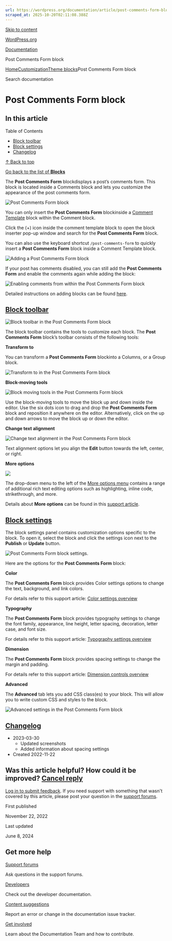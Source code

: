 ```yaml
---
url: https://wordpress.org/documentation/article/post-comments-form-block
scraped_at: 2025-10-20T02:11:08.388Z
---
```


[Skip to content](https://wordpress.org/documentation/article/post-comments-form-block/#wp--skip-link--target)

[WordPress.org](https://wordpress.org/)

[Documentation](https://wordpress.org/documentation)

Post Comments Form block

[Home](https://wordpress.org/documentation)[Customization](https://wordpress.org/documentation/customization/)[Theme blocks](https://wordpress.org/documentation/category/theme-blocks/)Post Comments Form block

Search documentation

# Post Comments Form block

## In this article

Table of Contents

- [Block toolbar](https://wordpress.org/documentation/article/post-comments-form-block/#block-toolbar)
- [Block settings](https://wordpress.org/documentation/article/post-comments-form-block/#block-settings)
- [Changelog](https://wordpress.org/documentation/article/post-comments-form-block/#changelog)

[↑ Back to top](https://wordpress.org/documentation/article/post-comments-form-block/#wp--skip-link--target)

[Go back to the list of **Blocks**](https://wordpress.org/documentation/article/blocks/)

The **Post Comments Form** blockdisplays a post’s comments form. This block is located inside a Comments block and lets you customize the appearance of the post comments form.

![Post Comments Form block](https://lh3.googleusercontent.com/rotO7KFxSTDJn8c9CcbfurtndgT5PYi-Ftt2mBB-JQcs0DxHuQ3CSjg8lq37gHyxVvxuk8-aZcbh3RdyFr8JG2gdyPcWyEIoz_4kjzE1TX0R6xDCwaw-eadOCbZyk6qYk0JbZeduxI8wUMMlycf29wPKZrMg0-yaPo5TH0bJxu_0MD5Ciw9EN--dn4icKQ)

You can only insert the **Post Comments Form** blockinside a [Comment Template](https://wordpress.org/documentation/article/comment-template-block/) block within the Comment block.

Click the (+) icon inside the comment template block to open the block inserter pop-up window and search for the **Post Comments Form** block.

You can also use the keyboard shortcut `/post-comments-form` to quickly insert a **Post Comments Form** block inside a Comment Template block.

![Adding a Post Comments Form block](https://lh5.googleusercontent.com/G7XSaqXP8z02oi7kvJdACwR90T5HhbHTyI_biOG_qKfpAkMhVu9OzNl73zE-Wejo2353e9lgV54PpJflDT8kEbQRQsx06n8OoN22PtLV7DZyO4HoK7t3RW8e79_Ww1UM5cNwKm6ZxC2iaT9ZqkAiZSvy1s7GMlGtxMApNL5I9QHrVhESXlKSiyxwCvBvQw)

If your post has comments disabled, you can still add the **Post Comments Form** and enable the comments again while adding the block:

![Enabling comments from within the Post Comments Form block](https://lh4.googleusercontent.com/9mVrApf7xB7viAPBvTHVxXOgJjWhAAiIkHUowL6NURi5OzGoVoNNVzt7Fz2g0JParre8SouBciYcch2TUotOdrKkrJRY6ryuW6jJrZo_izqlFKjFhK-IxVkvFYXPqHJLdxOPp0YUeAU0YWSya9O6R-nA2ksfvWvKGLaVRy3O1zEOTJayN1AFrwh0yX9_4g)

Detailed instructions on adding blocks can be found [here](https://wordpress.org/documentation/article/adding-a-new-block/).

## [Block toolbar](https://wordpress.org/documentation/article/post-comments-form-block/\#block-toolbar)

![Block toolbar in the Post Comments Form block](https://lh3.googleusercontent.com/94nirPXcPVz6zXnyON73G4YX8YL6TjAGTmyl3Wc3jOuA5ePSrRnsfkKTNXxfXMwbSy16nu_LgIOzYMSiuYAiCKo6t8hjo1PskLvmrM6ljmqMcppjO4Qscm9fGBrOobSHreS3ALurFDgAWoyDlcbGHznPnbmlB_0a2Jc1lJ63Kdo14glc0hk6uZnOsh9Ftw)

The block toolbar contains the tools to customize each block. The **Post Comments Form** block’s toolbar consists of the following tools:

**Transform to**

You can transform a **Post Comments Form** blockinto a Columns, or a Group block.

![Transform to in the Post Comments Form block](https://wordpress.org/documentation/files/2022/11/Screenshot-2022-11-22-at-1.13.33-PM-1.png)

**Block-moving tools**

![Block moving tools in the Post Comments Form block](https://lh4.googleusercontent.com/WPNrokpDILIErSHIABJTIRqWl8508RE-F51ga6SPfkxOPbBtPPMutWY-UXBsYdZMOn_tL8SHXLQhMwgEO_HsvcQDawXv3RVeoKtioYixa3HBUnEVyAzjy9s_E0P359F2lvD7sXD27EoQNhHQnqmnA2rZj0j4OsdPefBF1tfMdZFOhf1m905z5e86S-31aw)

Use the block-moving tools to move the block up and down inside the editor. Use the six dots icon to drag and drop the **Post Comments Form** block and reposition it anywhere on the editor. Alternatively, click on the up and down arrows to move the block up or down the editor.

**Change text alignment**

![Change text alignment in the Post Comments Form block](https://lh5.googleusercontent.com/p9ME0BJDS9GqdoU_Ey7hMTIrI5155Jlt053H7eNJuA6l68Tzp2MRCEhtT33fJNSc7IfvJ1kIrGO_-LuylDlEHVOvzdG-SBh8HQXXQnvRnsDj3hcytOD0fz2iUJvmW_MjhHLpCmyB6q88WAh8AVnNQm3IFQIqH76jV4b_mIB9-LKIQTLgTYOaHfAIKHp4-Q)

Text alignment options let you align the **Edit** button towards the left, center, or right.

**More options**

![](https://lh3.googleusercontent.com/WWgHajrRgAx0HMz8_ALZbZ7pt4dPkFwbDhnTyf9I5mDYQzx7ykqTAcdxKqHVF5xQIKtjcWL2qIKYv14yVlDjR8ZZuC90Ax66xSfO2IX1gZA28oBJyNqNq5UtKuPUVoTvFQM38Dv9MotT9LTyD_E0DQJSLNQw6OXHHDmZdyuFqZRbhp2ZH1qgMYa5rQHOGQ)

The drop-down menu to the left of the [More options menu](https://wordpress.org/documentation/article/more-options/) contains a range of additional rich text editing options such as highlighting, inline code, strikethrough, and more.

Details about **More options** can be found in this [support article](https://wordpress.org/documentation/article/more-options/).

## [Block settings](https://wordpress.org/documentation/article/post-comments-form-block/\#block-settings)

The block settings panel contains customization options specific to the block. To open it, select the block and click the settings icon next to the **Publish** or **Update** button.

![Post Comments Form block settings.](https://wordpress.org/documentation/files/2023/04/post-comments-form-settings-WP-62.png)

Here are the options for the **Post Comments Form** block:

**Color**

The **Post Comments Form** block provides Color settings options to change the text, background, and link colors.

For details refer to this support article: [Color settings overview](https://wordpress.org/documentation/article/colors-settings-overview/)

**Typography**

The **Post Comments Form** block provides typography settings to change the font family, appearance, line height, letter spacing, decoration, letter case, and font size.

For details refer to this support article: [Typography settings overview](https://wordpress.org/documentation/article/typography-settings-overview/)

**Dimension**

The **Post Comments Form** block provides spacing settings to change the margin and padding.

For details refer to this support article: [Dimension controls overview](https://wordpress.org/documentation/article/dimension-controls-overview/)

**Advanced**

The **Advanced** tab lets you add CSS class(es) to your block. This will allow you to write custom CSS and styles to the block.

![Advanced settings in the Post Comments Form block](https://wordpress.org/documentation/files/2022/11/Screenshot-2022-11-22-at-1.10.51-PM.png)

## [Changelog](https://wordpress.org/documentation/article/post-comments-form-block/\#changelog)

- 2023-03-30
  - Updated screenshots
  - Added information about spacing settings
- Created 2022-11-22

## Was this article helpful? How could it be improved? [Cancel reply](https://wordpress.org/documentation/article/post-comments-form-block/\#respond)

[Log in to submit feedback](https://login.wordpress.org/?redirect_to=https%3A%2F%2Fwordpress.org%2Fdocumentation%2Farticle%2Fpost-comments-form-block%2F&locale=en_US). If you need support with something that wasn't covered by this article, please post your question in the [support forums](https://wordpress.org/support/forums/).

First published

November 22, 2022

Last updated

June 8, 2024

## Get more help

[Support forums](https://wordpress.org/support/forums/)

Ask questions in the support forums.

[Developers](https://developer.wordpress.org/)

Check out the developer documentation.

[Content suggestions](https://github.com/WordPress/Documentation-Issue-Tracker/issues)

Report an error or change in the documentation issue tracker.

[Get involved](https://make.wordpress.org/docs/)

Learn about the Documentation Team and how to contribute.